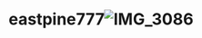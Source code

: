 # eastpine777![IMG_3086](https://github.com/eastpinemassage/eastpine777/assets/153244501/8e820352-9134-4e50-a385-720bc4fdfbf1)

